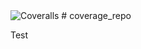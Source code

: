 <img alt="Coveralls" src="https://img.shields.io/coveralls/github/Michaellh0079/coverage_repo">
# coverage_repo

Test
